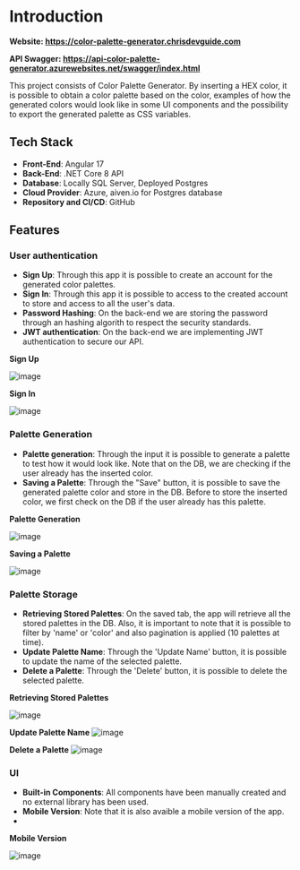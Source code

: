 # Introduction

**Website: https://color-palette-generator.chrisdevguide.com**

**API Swagger: https://api-color-palette-generator.azurewebsites.net/swagger/index.html**

This project consists of Color Palette Generator. By inserting a HEX color, it is possible to obtain a color palette based on the color, examples of how the generated colors would look like in some UI components and the possibility to export the generated palette as CSS variables.

## Tech Stack

- **Front-End**: Angular 17
- **Back-End**: .NET Core 8 API
- **Database**: Locally SQL Server, Deployed Postgres
- **Cloud Provider**: Azure, aiven.io for Postgres database
- **Repository and CI/CD**: GitHub

## Features

### User authentication

- **Sign Up**: Through this app it is possible to create an account for the generated color palettes.
- **Sign In**: Through this app it is possible to access to the created account to store and access to all the user's data.
- **Password Hashing**: On the back-end we are storing the password through an hashing algorith to respect the security standards.
- **JWT authentication**: On the back-end we are implementing JWT authentication to secure our API.

**Sign Up**

![image](https://github.com/chrisdiguida/colorPaletteGeneratorApp/assets/171926333/b7313361-d8dc-4482-809b-34afd20bf965)

**Sign In**

![image](https://github.com/chrisdiguida/colorPaletteGeneratorApp/assets/171926333/a492cd3c-ac8e-4a6c-8c93-310ea974a721)

### Palette Generation

- **Palette generation**: Through the input it is possible to generate a palette to test how it would look like. Note that on the DB, we are checking if the user already has the inserted color.
- **Saving a Palette**: Through the "Save" button, it is possible to save the generated palette color and store in the DB. Before to store the inserted color, we first check on the DB if the user already has this palette.

**Palette Generation**

![image](https://github.com/chrisdiguida/colorPaletteGeneratorApp/assets/171926333/4a4681a2-13db-4fa9-9081-dfd96eafc0b6)

**Saving a Palette**

![image](https://github.com/chrisdiguida/colorPaletteGeneratorApp/assets/171926333/95c9f8fc-e7ba-47c8-9907-1ab06dee6e5a)

### Palette Storage

- **Retrieving Stored Palettes**: On the saved tab, the app will retrieve all the stored palettes in the DB. Also, it is important to note that it is possible to filter by 'name' or 'color' and also pagination is applied (10 palettes at time).
- **Update Palette Name**: Through the 'Update Name' button, it is possible to update the name of the selected palette.
- **Delete a Palette**: Through the 'Delete' button, it is possible to delete the selected palette.

**Retrieving Stored Palettes**
  
![image](https://github.com/chrisdiguida/colorPaletteGeneratorApp/assets/171926333/d4fd5f4d-1065-432d-93bd-aaa6347886f6)

**Update Palette Name**
![image](https://github.com/chrisdiguida/colorPaletteGeneratorApp/assets/171926333/1db785b1-7be5-474f-9a4b-759728e9ced9)

**Delete a Palette**
![image](https://github.com/chrisdiguida/colorPaletteGeneratorApp/assets/171926333/ff859e38-9341-4d81-ac63-301895771848)

### UI

- **Built-in Components**: All components have been manually created and no external library has been used.
- **Mobile Version**: Note that it is also avaible a mobile version of the app.
- 
**Mobile Version**
  
![image](https://github.com/chrisdiguida/colorPaletteGeneratorApp/assets/171926333/823c311f-a490-4b19-8f26-9ee1474cf77a)



